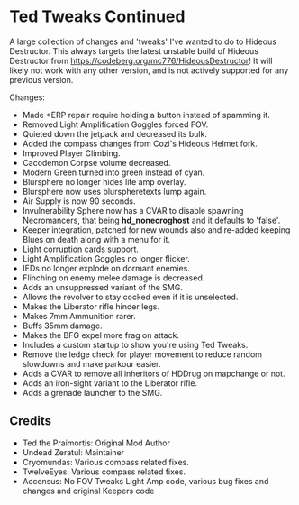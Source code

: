 # Ted Tweaks Continued

A large collection of changes and 'tweaks' I've wanted to do to Hideous Destructor.
This always targets the latest unstable build of Hideous Destructor from <https://codeberg.org/mc776/HideousDestructor>! It will likely not work with any other version, and is not actively supported for any previous version.

Changes:

- Made *ERP repair require holding a button instead of spamming it.
- Removed Light Amplification Goggles forced FOV.
- Quieted down the jetpack and decreased its bulk.
- Added the compass changes from Cozi's Hideous Helmet fork.
- Improved Player Climbing.
- Cacodemon Corpse volume decreased.
- Modern Green turned into green instead of cyan.
- Blursphere no longer hides lite amp overlay.
- Blursphere now uses blurspheretexts lump again.
- Air Supply is now 90 seconds.
- Invulnerability Sphere now has a CVAR to disable spawning Necromancers, that being **hd_nonecroghost** and it defaults to 'false'.
- Keeper integration, patched for new wounds also and re-added keeping Blues on death along with a menu for it.
- Light corruption cards support.
- Light Amplification Goggles no longer flicker.
- IEDs no longer explode on dormant enemies.
- Flinching on enemy melee damage is decreased.
- Adds an unsuppressed variant of the SMG.
- Allows the revolver to stay cocked even if it is unselected.
- Makes the Liberator rifle hinder legs.
- Makes 7mm Ammunition rarer.
- Buffs 35mm damage.
- Makes the BFG expel more frag on attack.
- Includes a custom startup to show you're using Ted Tweaks.
- Remove the ledge check for player movement to reduce random slowdowns and make parkour easier.
- Adds a CVAR to remove all inheritors of HDDrug on mapchange or not.
- Adds an iron-sight variant to the Liberator rifle.
- Adds a grenade launcher to the SMG.

## Credits

- Ted the Praimortis: Original Mod Author
- Undead Zeratul: Maintainer
- Cryomundas: Various compass related fixes.
- TwelveEyes: Various compass related fixes.
- Accensus: No FOV Tweaks Light Amp code, various bug fixes and changes and original Keepers code